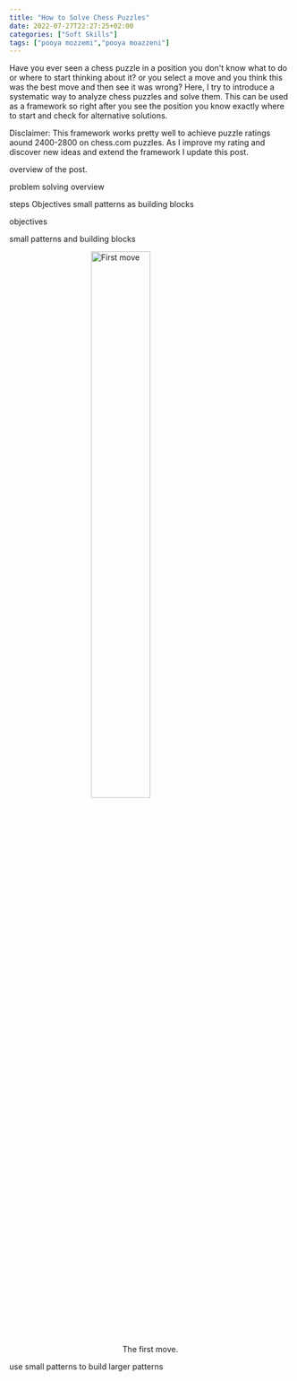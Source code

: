 ```yaml
---
title: "How to Solve Chess Puzzles"
date: 2022-07-27T22:27:25+02:00
categories: ["Soft Skills"]
tags: ["pooya mozzemi","pooya moazzeni"]
---
```


Have you ever seen a chess puzzle in a position you don't know what to do or where to start thinking 
about it? or you select a move and you think this was the best move and then see it was wrong? Here,
I try to introduce a systematic way to analyze chess puzzles and solve them. This can be used as a
framework so right after you see the position you know exactly where to start and check for alternative
solutions.

Disclaimer: This framework works pretty well to achieve puzzle ratings aound 2400-2800 on chess.com
puzzles. As I improve my rating and discover new ideas and extend the framework I update this post.

overview of the post.   

problem solving overview

steps
Objectives
small patterns as building blocks 

objectives

small patterns and building blocks

<figure>
  <img src="/images/1.jpeg" alt="First move" style="margin-left: 25%; width:50%">
  <figcaption style="text-align:center">The first move.</figcaption>
</figure>

use small patterns to build larger patterns



